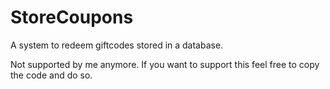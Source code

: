 # StoreCoupons
A system to redeem giftcodes stored in a database.


Not supported by me anymore. If you want to support this feel free to copy the code and do so.
